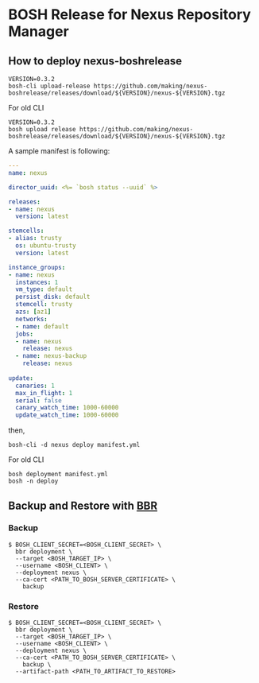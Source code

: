 # BOSH Release for Nexus Repository Manager

## How to deploy nexus-boshrelease

```
VERSION=0.3.2
bosh-cli upload-release https://github.com/making/nexus-boshrelease/releases/download/${VERSION}/nexus-${VERSION}.tgz
```

For old CLI

```
VERSION=0.3.2
bosh upload release https://github.com/making/nexus-boshrelease/releases/download/${VERSION}/nexus-${VERSION}.tgz
```

A sample manifest is following:

``` yml
---
name: nexus

director_uuid: <%= `bosh status --uuid` %>

releases:
- name: nexus
  version: latest

stemcells:
- alias: trusty
  os: ubuntu-trusty
  version: latest

instance_groups:
- name: nexus
  instances: 1
  vm_type: default
  persist_disk: default
  stemcell: trusty
  azs: [az1]
  networks:
  - name: default
  jobs:
  - name: nexus
    release: nexus
  - name: nexus-backup
    release: nexus
    
update:
  canaries: 1
  max_in_flight: 1
  serial: false
  canary_watch_time: 1000-60000
  update_watch_time: 1000-60000
```

then,

```
bosh-cli -d nexus deploy manifest.yml
```

For old CLI

```
bosh deployment manifest.yml
bosh -n deploy
```

## Backup and Restore with [BBR](http://www.boshbackuprestore.io/)

### Backup

```
$ BOSH_CLIENT_SECRET=<BOSH_CLIENT_SECRET> \
  bbr deployment \
  --target <BOSH_TARGET_IP> \
  --username <BOSH_CLIENT> \
  --deployment nexus \
  --ca-cert <PATH_TO_BOSH_SERVER_CERTIFICATE> \
    backup
```

### Restore

```
$ BOSH_CLIENT_SECRET=<BOSH_CLIENT_SECRET> \
  bbr deployment \
  --target <BOSH_TARGET_IP> \
  --username <BOSH_CLIENT> \
  --deployment nexus \
  --ca-cert <PATH_TO_BOSH_SERVER_CERTIFICATE> \
    backup \
  --artifact-path <PATH_TO_ARTIFACT_TO_RESTORE>
```
